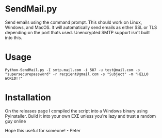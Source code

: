 # SendMail.py
Send emails using the command prompt. This should work on Linux, Windows, and MacOS.
It will automatically send emails as either SSL or TLS depending on the port thats used. Unencrypted SMTP support isn't built into this.

# Usage

```
Python-SendMail.py -I smtp.mail.com -i 587 -u test@mail.com -p "supersecurepassword" -r recpient@gmail.com -s "Subject" -m "HELLO WORLD!!"
```

# Installation
On the releases page I compiled the script into a Windows binary using PyInstaller.
Build it into your own EXE unless you're lazy and trust a random guy online

Hope this useful for someone! - Peter
